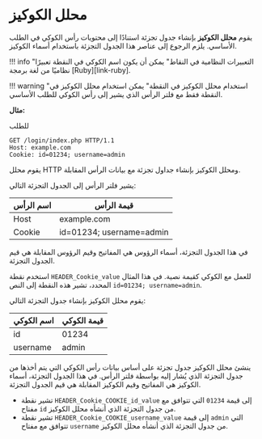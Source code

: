 # محلل الكوكيز

يقوم **محلل الكوكيز** بإنشاء جدول تجزئة استنادًا إلى محتويات رأس الكوكي في الطلب الأساسي. يلزم الرجوع إلى عناصر هذا الجدول التجزئة باستخدام أسماء الكوكيز.

!!! info "التعبيرات النظامية في النقاط"
    يمكن أن يكون اسم الكوكي في النقطة تعبيرًا نظاميًا من لغة برمجة [Ruby][link-ruby].

!!! warning "استخدام محلل الكوكيز في النقطة"
    يمكن استخدام محلل الكوكيز في النقطة فقط مع فلتر الرأس الذي يشير إلى رأس الكوكي للطلب الأساسي.

**مثال:**

للطلب

```
GET /login/index.php HTTP/1.1
Host: example.com
Cookie: id=01234; username=admin
```

يقوم محلل HTTP ومحلل الكوكيز بإنشاء جداول تجزئة مع بيانات الرأس المقابلة.

يشير فلتر الرأس إلى الجدول التجزئة التالي:

| اسم الرأس     | قيمة الرأس               |
|---------------|--------------------------|
| Host          | example.com              |
| Cookie        | id=01234; username=admin |

في هذا الجدول التجزئة، أسماء الرؤوس هي المفاتيح وقيم الرؤوس المقابلة هي قيم الجدول التجزئة.

استخدم نقطة `HEADER_Cookie_value` للعمل مع الكوكي كقيمة نصية. في هذا المثال المحدد، تشير هذه النقطة إلى النص `id=01234; username=admin`.

يقوم محلل الكوكيز بإنشاء جدول التجزئة التالي:

| اسم الكوكي   | قيمة الكوكي   |
|-------------|---------------|
| id          | 01234         |
| username    | admin         |

ينشئ محلل الكوكيز جدول تجزئة على أساس بيانات رأس الكوكي التي يتم أخذها من جدول التجزئة الذي يُشار إليه بواسطة فلتر الرأس. في هذا الجدول التجزئة، أسماء الكوكيز هي المفاتيح وقيم الكوكيز المقابلة هي قيم الجدول التجزئة.

* تشير نقطة `HEADER_Cookie_COOKIE_id_value` إلى قيمة `01234` التي تتوافق مع مفتاح `id` من جدول التجزئة الذي أنشأه محلل الكوكيز.
* تشير نقطة `HEADER_Cookie_COOKIE_username_value` إلى قيمة `admin` التي تتوافق مع مفتاح `username` من جدول التجزئة الذي أنشأه محلل الكوكيز.